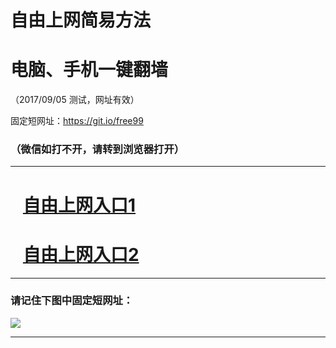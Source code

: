 ﻿# 自由上网简易方法

# 电脑、手机一键翻墙

（2017/09/05 测试，网址有效）

固定短网址：https://git.io/free99

### （微信如打不开，请转到浏览器打开）


***





# &nbsp;&nbsp; <a href="http://ft2748226283.fwq-tz1001.xyz/fwqtz01.html?t=09050018454 " target="_blank">自由上网入口1</a>
# &nbsp;&nbsp; <a href="http://ft1859926990.fwq-tz1002.xyz/fwqtz02.html?t=090500128777 " target="_blank">自由上网入口2</a>
***

### 请记住下图中固定短网址：

<img src="https://s3-us-west-2.amazonaws.com/fwq-1001/yjfq-20170905okok.png" /> 


***

